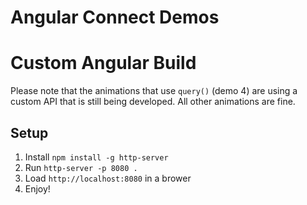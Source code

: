 # Angular Connect Demos

# Custom Angular Build
Please note that the animations that use `query()` (demo 4) are using a custom
API that is still being developed. All other animations are fine. 

## Setup
1. Install `npm install -g http-server`
1. Run `http-server -p 8080 .`
1. Load `http://localhost:8080` in a brower
1. Enjoy!

